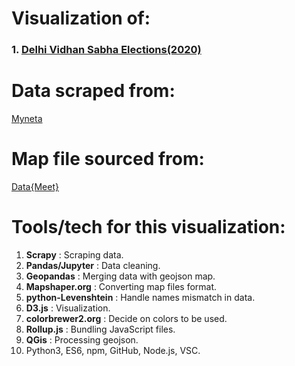 # Visualization of:
### 1. [Delhi Vidhan Sabha Elections(2020)](http://saurabhp75.github.io/delhi_election_2020/delhi.html)

# Data scraped from: 
[Myneta](http://www.myneta.info/)

# Map file sourced from: 
[Data{Meet}](http://datameet.org/2017/03/15/home-for-all-our-maps/)

# Tools/tech for this visualization:
1. **Scrapy** : Scraping data.
2. **Pandas/Jupyter** : Data cleaning.
3. **Geopandas** : Merging data with geojson map.
4. **Mapshaper.org** : Converting map files format.
5. **python-Levenshtein** : Handle names mismatch in data.
6. **D3.js** : Visualization.
7. **colorbrewer2.org** : Decide on colors to be used.
8. **Rollup.js** : Bundling JavaScript files.
9. **QGis** : Processing geojson.
10. Python3, ES6, npm, GitHub, Node.js, VSC.
